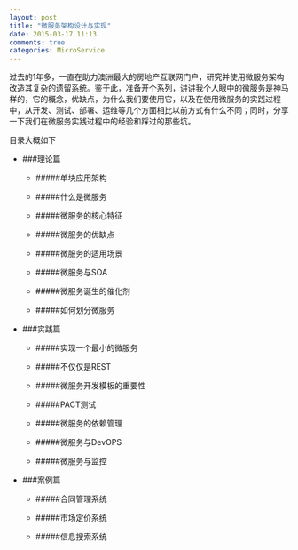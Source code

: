 ```yaml
---
layout: post
title: "微服务架构设计与实现"
date: 2015-03-17 11:13
comments: true
categories: MicroService
---
```


过去的1年多，一直在助力澳洲最大的房地产互联网门户，研究并使用微服务架构改造其复杂的遗留系统。鉴于此，准备开个系列，讲讲我个人眼中的微服务是神马样的，它的概念，优缺点，为什么我们要使用它，以及在使用微服务的实践过程中，从开发、测试、部署、运维等几个方面相比以前方式有什么不同；同时，分享一下我们在微服务实践过程中的经验和踩过的那些坑。

目录大概如下

- ###理论篇

  - #####单块应用架构

  - #####什么是微服务

  - #####微服务的核心特征

  - #####微服务的优缺点

  - #####微服务的适用场景

  - #####微服务与SOA

  - #####微服务诞生的催化剂

  - #####如何划分微服务

- ###实践篇

  - #####实现一个最小的微服务

  - #####不仅仅是REST

  - #####微服务开发模板的重要性

  - #####PACT测试

  - #####微服务的依赖管理

  - #####微服务与DevOPS

  - #####微服务与监控

- ###案例篇

  - #####合同管理系统

  - #####市场定价系统

  - #####信息搜索系统




